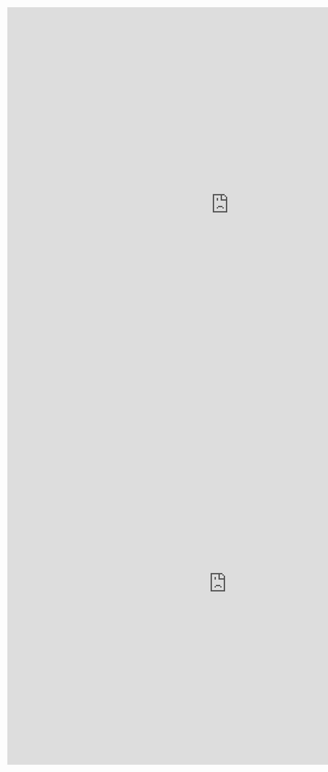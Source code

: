 <center><iframe src="https://public.tableau.com/shared/R5PFQFSS2?:display_count=y&:embed=y&:display_count=yes&:toolbar=no" width="1010" height="900" frameborder="0"></iframe></center>
<center><iframe src="https://public.tableau.com/views/Top100_15888924314820/Dashboard1?:retry=yes&:display_count=y&:origin=viz_share_link" width="1000" height="827" frameborder="0"></iframe></center>
